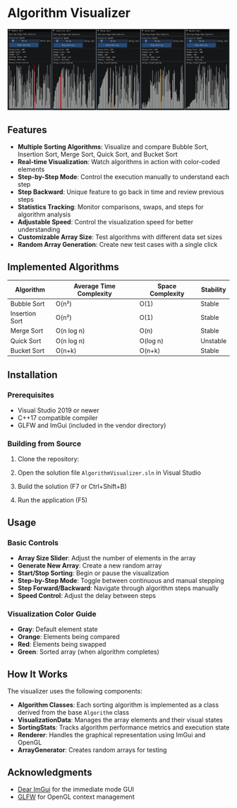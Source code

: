 # Algorithm Visualizer

![Algorithm Visualizer Screenshot](screen.png)

## Features

- **Multiple Sorting Algorithms**: Visualize and compare Bubble Sort, Insertion Sort, Merge Sort, Quick Sort, and Bucket Sort
- **Real-time Visualization**: Watch algorithms in action with color-coded elements
- **Step-by-Step Mode**: Control the execution manually to understand each step
- **Step Backward**: Unique feature to go back in time and review previous steps
- **Statistics Tracking**: Monitor comparisons, swaps, and steps for algorithm analysis
- **Adjustable Speed**: Control the visualization speed for better understanding
- **Customizable Array Size**: Test algorithms with different data set sizes
- **Random Array Generation**: Create new test cases with a single click

## Implemented Algorithms

| Algorithm | Average Time Complexity | Space Complexity | Stability |
|-----------|-------------------------|------------------|------------|
| Bubble Sort | O(n²) | O(1) | Stable |
| Insertion Sort | O(n²) | O(1) | Stable |
| Merge Sort | O(n log n) | O(n) | Stable |
| Quick Sort | O(n log n) | O(log n) | Unstable |
| Bucket Sort | O(n+k) | O(n+k) | Stable |

## Installation

### Prerequisites

- Visual Studio 2019 or newer
- C++17 compatible compiler
- GLFW and ImGui (included in the vendor directory)

### Building from Source

1. Clone the repository:

2. Open the solution file `AlgorithmVisualizer.sln` in Visual Studio

3. Build the solution (F7 or Ctrl+Shift+B)

4. Run the application (F5)

## Usage

### Basic Controls

- **Array Size Slider**: Adjust the number of elements in the array
- **Generate New Array**: Create a new random array
- **Start/Stop Sorting**: Begin or pause the visualization
- **Step-by-Step Mode**: Toggle between continuous and manual stepping
- **Step Forward/Backward**: Navigate through algorithm steps manually
- **Speed Control**: Adjust the delay between steps

### Visualization Color Guide

- **Gray**: Default element state
- **Orange**: Elements being compared
- **Red**: Elements being swapped
- **Green**: Sorted array (when algorithm completes)

## How It Works

The visualizer uses the following components:

- **Algorithm Classes**: Each sorting algorithm is implemented as a class derived from the base `Algorithm` class
- **VisualizationData**: Manages the array elements and their visual states
- **SortingStats**: Tracks algorithm performance metrics and execution state
- **Renderer**: Handles the graphical representation using ImGui and OpenGL
- **ArrayGenerator**: Creates random arrays for testing

## Acknowledgments

- [Dear ImGui](https://github.com/ocornut/imgui) for the immediate mode GUI
- [GLFW](https://www.glfw.org/) for OpenGL context management